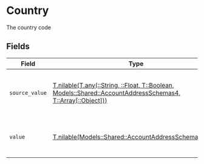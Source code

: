 # Country

The country code


## Fields

| Field                                                                                                                                                                  | Type                                                                                                                                                                   | Required                                                                                                                                                               | Description                                                                                                                                                            | Example                                                                                                                                                                |
| ---------------------------------------------------------------------------------------------------------------------------------------------------------------------- | ---------------------------------------------------------------------------------------------------------------------------------------------------------------------- | ---------------------------------------------------------------------------------------------------------------------------------------------------------------------- | ---------------------------------------------------------------------------------------------------------------------------------------------------------------------- | ---------------------------------------------------------------------------------------------------------------------------------------------------------------------- |
| `source_value`                                                                                                                                                         | [T.nilable(T.any(::String, ::Float, T::Boolean, Models::Shared::AccountAddressSchemas4, T::Array[::Object]))](../../models/shared/accountaddressschemassourcevalue.md) | :heavy_minus_sign:                                                                                                                                                     | The source value of the ISO 3166-1 alpha-2 code of the country.                                                                                                        | GB                                                                                                                                                                     |
| `value`                                                                                                                                                                | [T.nilable(Models::Shared::AccountAddressSchemasValue)](../../models/shared/accountaddressschemasvalue.md)                                                             | :heavy_minus_sign:                                                                                                                                                     | The ISO 3166-1 alpha-2 code of the country.                                                                                                                            | GB                                                                                                                                                                     |